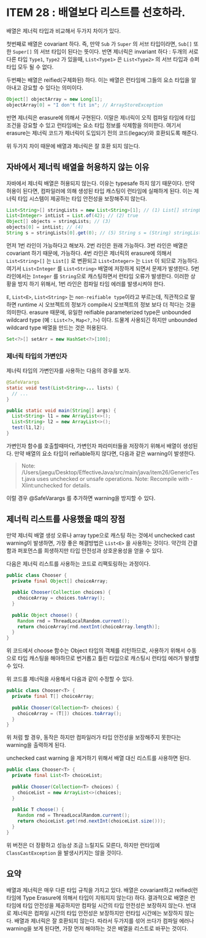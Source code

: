 # ITEM 28 : 배열보다 리스트를 선호하라.

배열은 제너릭 타입과 비교해서 두가지 차이가 있다.

첫번째로 배열은 covariant 하다. 즉, 만약 ```Sub``` 가 ```Super``` 의 서브 타입이라면, ```Sub[]``` 또한 ```Super[]``` 의 서브 타입이 된다는 뜻이다. 반면 제너릭은 invariant 하다 : 두개의 서로다른 타입 ```Type1```, ```Type2``` 가 있을때, ```List<Type1>``` 은 ```List<Type2>``` 의 서브 타입과 슈퍼 타입 모두 될 수 없다.

두번째는 배열은 reified(구체화된) 하다. 이는 배열은 런타임에 그들의 요소 타입을 알아내고 강요할 수 있다는 의미이다.

``` java
Object[] objectArray = new Long[1];
objectArray[0] = "I don't fit in"; // ArrayStoreException
```

반면 제너릭은 erasure에 의해서 구현된다. 이말은 제너릭이 오직 컴파일 타임에 타입 조건을 강요할 수 있고 런타임에는 요소 타입 정보를 삭제함을 의미한다. 여기서 erasure는 제너릭 코드가 제너릭이 도입되기 전의 코드(legacy)와 호환되도록 해준다. 

위 두가지 차이 때문에 배열과 제너릭은 잘 호환 되지 않는다. 

## 자바에서 제너릭 배열을 허용하지 않는 이유

자바에서 제너릭 배열은 허용되지 않는다. 이유는 typesafe 하지 않기 때문이다. 만약 허용이 된다면, 컴파일러에 의해 생성된 타입 캐스팅이 런타임에 실패하게 된다. 이는 제너릭 타입 시스템이 제공하는 타입 안전성을 보장해주지 않는다.

``` java
List<String>[] stringLists = new List<String>[1]; // (1) List[] stringLists = new List[1];
List<Integer> intList = List.of(42); // (2) true
Object[] objects = stringLists; // (3) 
objects[0] = intList; // (4)
String s = stringLists[0].get(0); // (5) String s = (String) stringList[0].get(0)
```

먼저 1번 라인이 가능하다고 해보자. 2번 라인은 원래 가능하다. 3번 라인은 배열은 covariant 하기 때문에, 가능하다. 4번 라인은 제너릭의 erasure에 의해서  ```List<String>[]``` 는 ```List[]``` 로 변환되고 ```List<Integer>``` 는 ```List``` 이 되므로 가능하다. 여기서 ```List<Integer``` 를 ```List<String>``` 배열에 저장하게 되면서 문제가 발생한다. 5번 라인에서는 ```Integer``` 를 ```String```으로 캐스팅하면서 런타임 오류가 발생한다. 이러한 상황을 방지 하기 위해서, 1번 라인은 컴파일 타임 에러를 발생시켜야 한다.

```E```, ```List<E>```, ```List<String>``` 는 ```non-reifiable type```이라고 부르는데,  직관적으로 말하면 runtime 시 오브젝트의 정보가 compile시 오브젝트의 정보 보다 더 적다는 것을 의미한다. erasure 때문에, 유일한 reifiable parameterized type은 unbounded wildcard type (예 : ```List<?>```, ```Map<?,?>```) 이다. 드물게 사용되긴 하지만 unbounded wildcard type 배열을 만드는 것은 허용된다.

``` java
Set<?>[] setArr = new HashSet<?>[100];
```

### 제너릭 타입의 가변인자

제너릭 타입의 가변인자를 사용하는 다음의 경우를 보자.

``` java
@SafeVarargs
static void test(List<String>... lists) {
  // ...
}

public static void main(String[] args) {
  List<String> l1 = new ArrayList<>();
  List<String> l2 = new ArrayList<>();
  test(l1,l2);
}
```

가변인자 함수를 호출할때마다, 가변인자 파라미터들을 저장하기 위해서 배열이 생성된다. 만약 배열의 요소 타입이 reifiable하지 않다면, 다음과 같은 warning이 발생한다.

>Note: /Users/jaegu/Desktop/EffectiveJava/src/main/java/item26/GenericTest.java uses unchecked or unsafe operations.
>Note: Recompile with -Xlint:unchecked for details.

이럴 경우 @SafeVarargs 를 추가하면 warning을 방지할 수 있다.

## 제너릭 리스트를 사용했을 때의 장점

만약 제너릭 배열 생성 오류나 array type으로 캐스팅 하는 것에서 unchecked cast warning이 발생하면, 가장 좋은 해결방법은 ```List<E>``` 을 사용하는 것이다. 약간의 간결함과 퍼포먼스를 희생하지만 타입 안전성과 상호운용성을 얻을 수 있다.

다음은 제너릭 리스트를 사용하는 코드로 리팩토링하는 과정이다.

``` java
public class Chooser {
  private final Object[] choiceArray;
  
  public Chooser(Collection choices) {
    choiceArray = choices.toArray();
  }
  
  public Object choose() {
    Random rnd = ThreadLocalRandom.current();
    return choiceArray[rnd.nextInt(choiceArray.length)];
  }
}
```

위 코드에서 choose 함수는 Object 타입의 객체를 리턴하므로, 사용하기 위해서 수동으로 타입 캐스팅을 해야하므로 번거롭고 틀린 타입으로 캐스팅시 런타임 에러가 발생할 수 있다.

위 코드를 제너릭을 사용해서 다음과 같이 수정할 수 있다.

``` java
public class Chooser<T> {
  private final T[] choiceArray;
  
  public Chooser(Collection<T> choices) {
    choiceArray = (T[]) choices.toArray();
  }
}
```

위 처럼 할 경우, 동작은 하지만 컴파일러가 타입 안전성을 보장해주지 못한다는 warning을 출력하게 된다. 

unchecked cast warning 을 제거하기 위해서 배열 대신 리스트를 사용하면 된다.

``` java
public class Chooser<T> {
  private final List<T> choiceList;
  
  public Chooser(Collection<T> choices) {
    choiceList = new ArrayList<>(choices);
  }
  
  public T choose() {
    Random rnd = ThreadLocalRandom.current();
    return choiceList.get(rnd.nextInt(choiceList.size()));
  }
}
```

위 버전은 더 장황하고 성능상 조금 느릴지도 모른다, 하지만 런타임에 ```ClassCastException``` 을 발생시키지는 않을 것이다. 

## 요약

배열과 제너릭은 매우 다른 타입 규칙을 가지고 있다. 배열은 covariant하고 reified(런타임에 Type Erasure에 의해서 타입이 지워지지 않는다) 하다. 결과적으로 배열은 런타임에 타입 안전성을 제공하지만 컴파일 시간의 타입 안전성은 보장하지 않는다. 반대로 제너릭은 컴파일 시간의 타입 안전성은 보장하지만 런타임 시간에는 보장하지 않는다. 배열과 제너릭은 잘 호환되지 않는다. 따라서 두가지를 섞어 쓰다가 컴파일 에러나 warning을 보게 된다면, 가장 먼저 해야하는 것은 배열을 리스트로 바꾸는 것이다.

